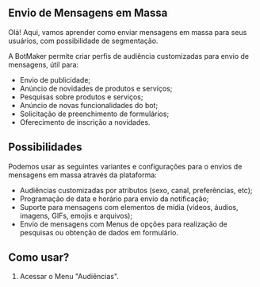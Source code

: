 ## Envio de Mensagens em Massa

Olá! Aqui, vamos aprender como enviar mensagens em massa para seus usuários, com possibilidade de segmentação.

A BotMaker permite criar perfis de audiência customizadas para envio de mensagens, útil para:

 - Envio de publicidade; 
 - Anúncio de novidades de produtos e serviços;
 - Pesquisas sobre produtos e serviços; 
 - Anúncio de novas funcionalidades do bot; 
 - Solicitação de preenchimento de formulários;
 - Oferecimento de inscrição a novidades.

## Possibilidades

Podemos usar as seguintes variantes e configurações para o envios de mensagens em massa através da plataforma:

 - Audiências customizadas por atributos (sexo, canal, preferências, etc); 
 - Programação de data e horário para envio da notificação;
 - Suporte para mensagens com elementos de mídia (vídeos, áudios, imagens, GIFs, emojis e arquivos); 
 - Envio de mensagens com Menus de opções para realização de pesquisas ou obtenção de dados em formulário.

## Como usar?

 1. Acessar o Menu "Audiências".

<!--stackedit_data:
eyJoaXN0b3J5IjpbLTE0NTUzMjQxMzFdfQ==
-->